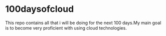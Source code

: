 # 100daysofcloud
This repo contains all that i will be doing for the next 100 days.My main goal is to become very proficient with using cloud technologies. 
